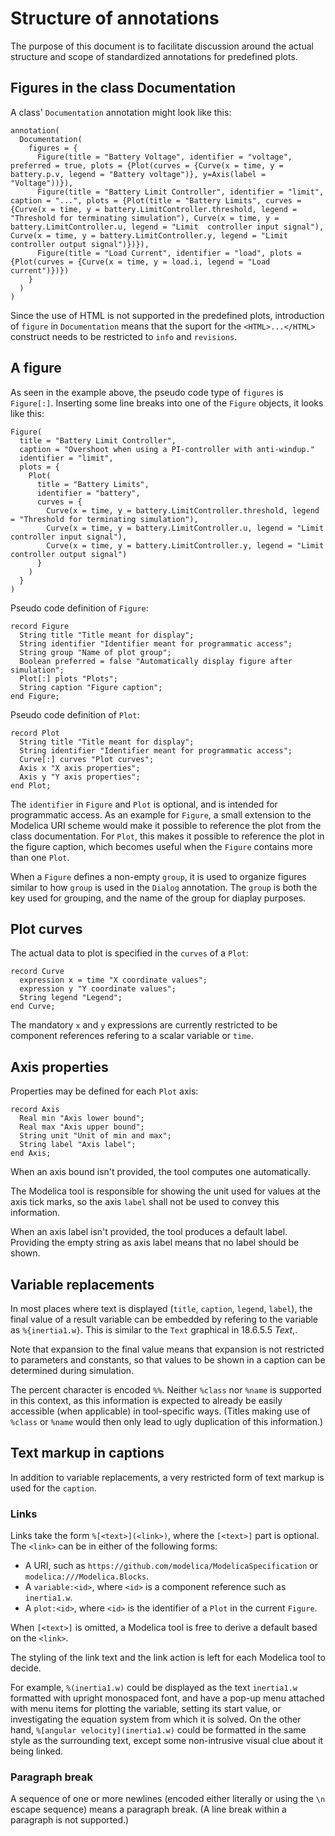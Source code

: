 # Structure of annotations
The purpose of this document is to facilitate discussion around the actual structure and scope of standardized annotations for predefined plots.

## Figures in the class Documentation
A class' `Documentation` annotation might look like this:

```
annotation(
  Documentation(
    figures = {
      Figure(title = "Battery Voltage", identifier = "voltage", preferred = true, plots = {Plot(curves = {Curve(x = time, y = battery.p.v, legend = "Battery voltage")}, y=Axis(label = "Voltage"))}),
      Figure(title = "Battery Limit Controller", identifier = "limit", caption = "...", plots = {Plot(title = "Battery Limits", curves = {Curve(x = time, y = battery.LimitController.threshold, legend = "Threshold for terminating simulation"), Curve(x = time, y = battery.LimitController.u, legend = "Limit  controller input signal"), Curve(x = time, y = battery.LimitController.y, legend = "Limit controller output signal")})}),
      Figure(title = "Load Current", identifier = "load", plots = {Plot(curves = {Curve(x = time, y = load.i, legend = "Load current")})})
    }
  )
)
```

Since the use of HTML is not supported in the predefined plots, introduction of `figure` in `Documentation` means that the suport for the `<HTML>...</HTML>` construct needs to be restricted to `info` and `revisions`.

## A figure
As seen in the example above, the pseudo code type of `figures` is `Figure[:]`.  Inserting some line breaks into one of the `Figure` objects, it looks like this:
```
Figure(
  title = "Battery Limit Controller",
  caption = "Overshoot when using a PI-controller with anti-windup."
  identifier = "limit",
  plots = {
    Plot(
      title = "Battery Limits",
      identifier = "battery",
      curves = {
        Curve(x = time, y = battery.LimitController.threshold, legend = "Threshold for terminating simulation"),
        Curve(x = time, y = battery.LimitController.u, legend = "Limit controller input signal"),
        Curve(x = time, y = battery.LimitController.y, legend = "Limit controller output signal")
      }
    )
  }
)
```

Pseudo code definition of `Figure`:
```
record Figure
  String title "Title meant for display";
  String identifier "Identifier meant for programmatic access";
  String group "Name of plot group";
  Boolean preferred = false "Automatically display figure after simulation";
  Plot[:] plots "Plots";
  String caption "Figure caption";
end Figure;
```

Pseudo code definition of `Plot`:
```
record Plot
  String title "Title meant for display";
  String identifier "Identifier meant for programmatic access";
  Curve[:] curves "Plot curves";
  Axis x "X axis properties";
  Axis y "Y axis properties";
end Plot;
```

The `identifier` in `Figure` and `Plot` is optional, and is intended for programmatic access.  As an example for `Figure`, a small extension to the Modelica URI scheme would make it possible to reference the plot from the class documentation.  For `Plot`, this makes it possible to reference the plot in the figure caption, which becomes useful when the `Figure` contains more than one `Plot`.

When a `Figure` defines a non-empty `group`, it is used to organize figures similar to how `group` is used in the `Dialog` annotation.  The `group` is both the key used for grouping, and the name of the group for diaplay purposes.

## Plot curves
The actual data to plot is specified in the `curves` of a `Plot`:
```
record Curve
  expression x = time "X coordinate values";
  expression y "Y coordinate values";
  String legend "Legend";
end Curve;
```

The mandatory `x` and `y` expressions are currently restricted to be component references refering to a scalar variable or `time`.

## Axis properties
Properties may be defined for each `Plot` axis:
```
record Axis
  Real min "Axis lower bound";
  Real max "Axis upper bound";
  String unit "Unit of min and max";
  String label "Axis label";
end Axis;
```

When an axis bound isn't provided, the tool computes one automatically.

The Modelica tool is responsible for showing the unit used for values at the axis tick marks, so the axis `label` shall not be used to convey this information.

When an axis label isn't provided, the tool produces a default label.  Providing the empty string as axis label means that no label should be shown.

## Variable replacements
In most places where text is displayed (`title`, `caption`, `legend`, `label`), the final value of a result variable can be embedded by refering to the variable as `%{inertia1.w}`.  This is similar to the `Text` graphical in 18.6.5.5 _Text_,.

Note that expansion to the final value means that expansion is not restricted to parameters and constants, so that values to be shown in a caption can be determined during simulation.

The percent character is encoded `%%`.  Neither `%class` nor `%name` is supported in this context, as this information is expected to already be easily accessible (when applicable) in tool-specific ways.  (Titles making use of `%class` or `%name` would then only lead to ugly duplication of this information.)

## Text markup in captions
In addition to variable replacements, a very restricted form of text markup is used for the `caption`.

### Links
Links take the form `%[<text>](<link>)`, where the `[<text>]` part is optional.  The `<link>` can be in either of the following forms:
- A URI, such as `https://github.com/modelica/ModelicaSpecification` or `modelica:///Modelica.Blocks`.
- A `variable:<id>`, where `<id>` is a component reference such as `inertia1.w`.
- A `plot:<id>`, where `<id>` is the identifier of a `Plot` in the current `Figure`.

When `[<text>]` is omitted, a Modelica tool is free to derive a default based on the `<link>`.

The styling of the link text and the link action is left for each Modelica tool to decide.

For example, `%(inertia1.w)` could be displayed as the text `inertia1.w` formatted with upright monospaced font, and have a pop-up menu attached with menu items for plotting the variable, setting its start value, or investigating the equation system from which it is solved.  On the other hand, `%[angular velocity](inertia1.w)` could be formatted in the same style as the surrounding text, except some non-intrusive visual clue about it being linked.

### Paragraph break
A sequence of one or more newlines (encoded either literally or using the `\n` escape sequence) means a paragraph break.  (A line break within a paragraph is not supported.)
